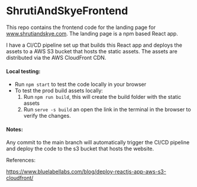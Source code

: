 # ShrutiAndSkyeFrontend

This repo contains the frontend code for the landing page for www.shrutiandskye.com. The landing page is a npm based React app.

I have a CI/CD pipeline set up that builds this React app and deploys the assets to a AWS S3 bucket that hosts the static assets. The assets are distributed via the AWS CloudFront CDN.

#### Local testing:

- Run `npm start` to test the code locally in your browser
- To test the prod build assets locally:
  1. Run `npm run build`, this will create the build folder with the static assets
  2. Run `serve -s build` an open the link in the terminal in the browser to verify the changes.

#### Notes:

Any commit to the main branch will automatically trigger the CI/CD pipeline and deploy the code to the s3 bucket that hosts the website.

References:

https://www.bluelabellabs.com/blog/deploy-reactjs-app-aws-s3-cloudfront/
